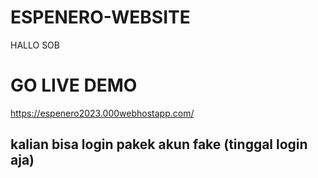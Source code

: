 # ESPENERO-WEBSITE
HALLO SOB 


# GO LIVE DEMO
https://espenero2023.000webhostapp.com/
## kalian bisa login pakek akun fake (tinggal login aja)
